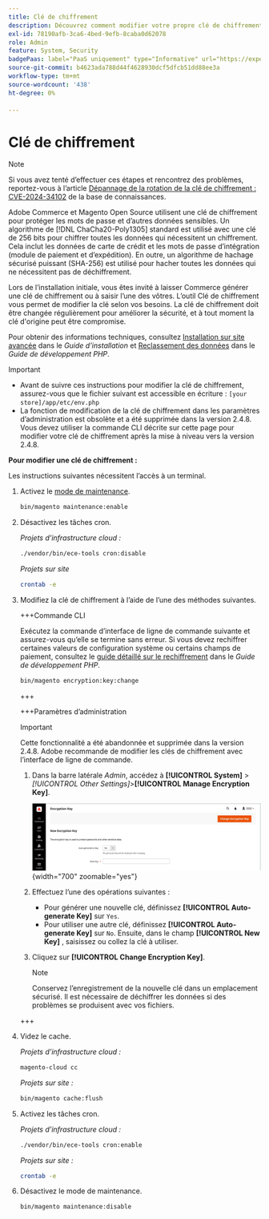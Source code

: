 ```yaml
---
title: Clé de chiffrement
description: Découvrez comment modifier votre propre clé de chiffrement, ce qui doit être fait régulièrement pour améliorer la sécurité.
exl-id: 78190afb-3ca6-4bed-9efb-8caba0d62078
role: Admin
feature: System, Security
badgePaas: label="PaaS uniquement" type="Informative" url="https://experienceleague.adobe.com/fr/docs/commerce/user-guides/product-solutions" tooltip="S’applique uniquement aux projets Adobe Commerce on Cloud (infrastructure PaaS gérée par Adobe) et aux projets On-premise."
source-git-commit: b4623ada788d44f4628930dcf5dfcb51dd88ee3a
workflow-type: tm+mt
source-wordcount: '438'
ht-degree: 0%

---
```


# Clé de chiffrement

>[!NOTE]
>
>Si vous avez tenté d’effectuer ces étapes et rencontrez des problèmes, reportez-vous à l’article [Dépannage de la rotation de la clé de chiffrement : CVE-2024-34102](https://experienceleague.adobe.com/fr/docs/commerce-knowledge-base/kb/troubleshooting/known-issues-patches-attached/troubleshooting-encryption-key-rotation-cve-2024-34102) de la base de connaissances.

Adobe Commerce et Magento Open Source utilisent une clé de chiffrement pour protéger les mots de passe et d’autres données sensibles. Un algorithme de [!DNL ChaCha20-Poly1305] standard est utilisé avec une clé de 256 bits pour chiffrer toutes les données qui nécessitent un chiffrement. Cela inclut les données de carte de crédit et les mots de passe d’intégration (module de paiement et d’expédition). En outre, un algorithme de hachage sécurisé puissant (SHA-256) est utilisé pour hacher toutes les données qui ne nécessitent pas de déchiffrement.

Lors de l’installation initiale, vous êtes invité à laisser Commerce générer une clé de chiffrement ou à saisir l’une des vôtres. L’outil Clé de chiffrement vous permet de modifier la clé selon vos besoins. La clé de chiffrement doit être changée régulièrement pour améliorer la sécurité, et à tout moment la clé d&#39;origine peut être compromise.

Pour obtenir des informations techniques, consultez [Installation sur site avancée](https://experienceleague.adobe.com/docs/commerce-operations/installation-guide/advanced.html?lang=fr) dans le _Guide d’installation_ et [Reclassement des données](https://developer.adobe.com/commerce/php/development/security/data-encryption/) dans le _Guide de développement PHP_.

>[!IMPORTANT]
>
>- Avant de suivre ces instructions pour modifier la clé de chiffrement, assurez-vous que le fichier suivant est accessible en écriture : `[your store]/app/etc/env.php`
>- La fonction de modification de la clé de chiffrement dans les paramètres d’administration est obsolète et a été supprimée dans la version 2.4.8. Vous devez utiliser la commande CLI décrite sur cette page pour modifier votre clé de chiffrement après la mise à niveau vers la version 2.4.8.

**Pour modifier une clé de chiffrement :**

Les instructions suivantes nécessitent l’accès à un terminal.

1. Activez le [mode de maintenance](https://experienceleague.adobe.com/fr/docs/commerce-operations/configuration-guide/setup/application-modes#maintenance-mode).

   ```bash
   bin/magento maintenance:enable
   ```

1. Désactivez les tâches cron.

   _Projets d’infrastructure cloud :_

   ```bash
   ./vendor/bin/ece-tools cron:disable
   ```

   _Projets sur site_

   ```bash
   crontab -e
   ```

1. Modifiez la clé de chiffrement à l’aide de l’une des méthodes suivantes.

   +++Commande CLI

   Exécutez la commande d’interface de ligne de commande suivante et assurez-vous qu’elle se termine sans erreur. Si vous devez rechiffrer certaines valeurs de configuration système ou certains champs de paiement, consultez le [guide détaillé sur le rechiffrement](https://developer.adobe.com/commerce/php/development/security/data-encryption/) dans le _Guide de développement PHP_.

   ```bash
   bin/magento encryption:key:change
   ```

   +++

   +++Paramètres d’administration

   >[!IMPORTANT]
   >
   >Cette fonctionnalité a été abandonnée et supprimée dans la version 2.4.8. Adobe recommande de modifier les clés de chiffrement avec l’interface de ligne de commande.

   1. Dans la barre latérale _Admin_, accédez à **[!UICONTROL System]** > _[!UICONTROL Other Settings]_>**[!UICONTROL Manage Encryption Key]**.

      ![Clé de chiffrement système](./assets/encryption-key.png){width="700" zoomable="yes"}

   1. Effectuez l’une des opérations suivantes :

      - Pour générer une nouvelle clé, définissez **[!UICONTROL Auto-generate Key]** sur `Yes`.
      - Pour utiliser une autre clé, définissez **[!UICONTROL Auto-generate Key]** sur `No`. Ensuite, dans le champ **[!UICONTROL New Key]** , saisissez ou collez la clé à utiliser.

   1. Cliquez sur **[!UICONTROL Change Encryption Key]**.

      >[!NOTE]
      >
      >Conservez l’enregistrement de la nouvelle clé dans un emplacement sécurisé. Il est nécessaire de déchiffrer les données si des problèmes se produisent avec vos fichiers.

   +++

1. Videz le cache.

   _Projets d’infrastructure cloud :_

   ```bash
   magento-cloud cc
   ```

   _Projets sur site :_

   ```bash
   bin/magento cache:flush
   ```

1. Activez les tâches cron.

   _Projets d’infrastructure cloud :_

   ```bash
   ./vendor/bin/ece-tools cron:enable
   ```

   _Projets sur site :_

   ```bash
   crontab -e
   ```

1. Désactivez le mode de maintenance.

   ```bash
   bin/magento maintenance:disable
   ```
